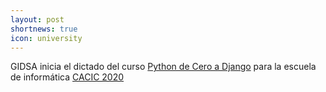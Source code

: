 ```yaml
---
layout: post
shortnews: true
icon: university
---
```


GIDSA inicia el dictado del curso <a href="https://cacic2020.unlam.edu.ar/w/esc-informatica.jsp">Python de Cero a Django</a>  para la escuela de informática <a href="https://cacic2020.unlam.edu.ar/w/">CACIC 2020</a>